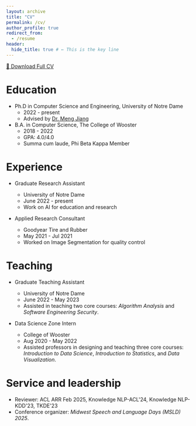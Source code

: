 ```yaml
---
layout: archive
title: "CV"
permalink: /cv/
author_profile: true
redirect_from:
  - /resume
header:
  hide_title: true # ← This is the key line
---
```


<!-- {% include base_path %} -->

<a class="btn btn--primary" href="/files/BangNguyen_CV_0419.pdf" target="_blank">📄 Download Full CV</a>

# Education

- Ph.D in Computer Science and Engineering, University of Notre Dame
  - 2022 - present
  - Advised by [Dr. Meng Jiang](http://www.meng-jiang.com/)
- B.A. in Computer Science, The College of Wooster
  - 2018 - 2022
  - GPA: 4.0/4.0
  - Summa cum laude, Phi Beta Kappa Member

# Experience

- Graduate Research Assistant

  - University of Notre Dame
  - June 2022 - present
  - Work on AI for education and research

- Applied Research Consultant
  - Goodyear Tire and Rubber
  - May 2021 - Jul 2021
  - Worked on Image Segmentation for quality control

# Teaching

- Graduate Teaching Assistant

  - University of Notre Dame
  - June 2022 - May 2023
  - Assisted in teaching two core courses: _Algorithm Analysis_ and _Software Engineering Security_.

- Data Science Zone Intern
  - College of Wooster
  - Aug 2020 - May 2022
  - Assisted professors in designing and teaching three core courses: _Introduction to Data Science_, _Introduction to Statistics_, and _Data Visualization_.

# Service and leadership

- Reviewer: ACL ARR Feb 2025, Knowledge NLP-ACL'24, Knowledge NLP-KDD'23, TKDE'23
- Conference organizer: _Midwest Speech and Language Days (MSLD) 2025_.
